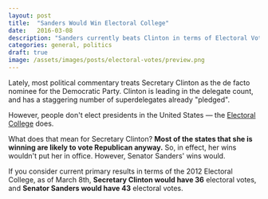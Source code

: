 ```yaml
---
layout: post
title:  "Sanders Would Win Electoral College"
date:   2016-03-08
description: "Sanders currently beats Clinton in terms of Electoral Votes"
categories: general, politics
draft: true
image: /assets/images/posts/electoral-votes/preview.png
---
```



Lately, most political commentary treats Secretary Clinton as the de facto nominee for the Democratic Party.  Clinton is leading in the delegate count, and has a staggering number of superdelegates already "pledged".

However, people don't elect presidents in the United States &mdash; the [Electoral College](https://en.wikipedia.org/wiki/Electoral_College_(United_States)) does.

What does that mean for Secretary Clinton?  **Most of the states that she is winning are likely to vote Republican anyway.**  So, in effect, her wins wouldn't put her in office.  However, Senator Sanders' wins would.

If you consider current primary results in terms of the 2012 Electoral College, as of March 8th, **Secretary Clinton would have 36** electoral votes, and **Senator Sanders would have 43** electoral votes.


<script src="//cdnjs.cloudflare.com/ajax/libs/d3/3.5.3/d3.min.js"></script>
<script src="//cdnjs.cloudflare.com/ajax/libs/topojson/1.6.9/topojson.min.js"></script>
<script src="/assets/js/datamaps.all.min.js"></script>
<div id="container" style="position: relative; width: 700px; height: 360px;"></div>

<style>
.hoverinfo table tr td {
  line-height: 1.1em;
  padding: 4px 2px;
}
</style>
<script>
var election = new Datamap({
  scope: "usa",
  element: document.getElementById("container"),
  geographyConfig: {
    highlightBorderColor: "#323534",
    popupTemplate: function(geography, data) {
      winner2012 = "Democrat"
      if(data.winner_2012 == "R") {
        winner2012 = "Republican"
      }

      winner2016 = "TBD"
      if(data.winner_2016 == "H") {
        winner2016 = "Hillary"
      } else if(data.winner_2016 == "B") {
        winner2016 = "Bernie"
      }

      tableRows = []
      tableRows.push("<tr> <td> Electoral Votes: </td> <td> " + data.electoral_votes + " </td> </tr>")
      tableRows.push("<tr> <td> 2012 General: <br /> Outcome </td> <td> " + winner2012 + " </td> </tr>")
      tableRows.push("<tr> <td> 2016 Primary: <br /> Outcome </td> <td> " + winner2016 + " </td> </tr>")

      return "<div class='hoverinfo'> <strong>" + geography.properties.name + "</strong><br /> <table><tbody> " + tableRows.join(" ") +  " </tbody></table> </div>"
    },
    highlightOnHover: false,
    highlightBorderWidth: 1
  },
  legendTitle: "Outcomes",
  defaultFillName: "TBD",
  fills: {
  "H1": "#267291",
  "H0": "#A7C7D4",
  "B1": "#26A65B",
  "B0": "#A6DCBC",
  "defaultFill": "#EEE"
},
data:{
 "AL": {
 "electoral_votes": 9,
"winner_2012": "R",
"winner_2016": "H",
"fillKey": "H0" 
},
"AK": {
 "electoral_votes": 3,
"winner_2012": "R",
"winner_2016": "",
"fillKey": "NONE" 
},
"AZ": {
 "electoral_votes": 11,
"winner_2012": "R",
"winner_2016": "",
"fillKey": "NONE" 
},
"AR": {
 "electoral_votes": 6,
"winner_2012": "R",
"winner_2016": "H",
"fillKey": "H0" 
},
"CA": {
 "electoral_votes": 55,
"winner_2012": "D",
"winner_2016": "",
"fillKey": "NONE" 
},
"CO": {
 "electoral_votes": 9,
"winner_2012": "D",
"winner_2016": "B",
"fillKey": "B1" 
},
"CT": {
 "electoral_votes": 7,
"winner_2012": "D",
"winner_2016": "",
"fillKey": "NONE" 
},
"DC": {
 "electoral_votes": 3,
"winner_2012": "D",
"winner_2016": "",
"fillKey": "NONE" 
},
"DE": {
 "electoral_votes": 3,
"winner_2012": "D",
"winner_2016": "",
"fillKey": "NONE" 
},
"FL": {
 "electoral_votes": 29,
"winner_2012": "D",
"winner_2016": "",
"fillKey": "NONE" 
},
"GA": {
 "electoral_votes": 16,
"winner_2012": "R",
"winner_2016": "H",
"fillKey": "H0" 
},
"HI": {
 "electoral_votes": 4,
"winner_2012": "D",
"winner_2016": "",
"fillKey": "NONE" 
},
"ID": {
 "electoral_votes": 4,
"winner_2012": "R",
"winner_2016": "",
"fillKey": "NONE" 
},
"IL": {
 "electoral_votes": 20,
"winner_2012": "D",
"winner_2016": "",
"fillKey": "NONE" 
},
"IN": {
 "electoral_votes": 11,
"winner_2012": "R",
"winner_2016": "",
"fillKey": "NONE" 
},
"IA": {
 "electoral_votes": 6,
"winner_2012": "D",
"winner_2016": "H",
"fillKey": "H1" 
},
"KS": {
 "electoral_votes": 6,
"winner_2012": "R",
"winner_2016": "B",
"fillKey": "B0" 
},
"KY": {
 "electoral_votes": 8,
"winner_2012": "R",
"winner_2016": "",
"fillKey": "NONE" 
},
"LA": {
 "electoral_votes": 8,
"winner_2012": "R",
"winner_2016": "H",
"fillKey": "H0" 
},
"ME": {
 "electoral_votes": 4,
"winner_2012": "D",
"winner_2016": "B",
"fillKey": "B1" 
},
"MD": {
 "electoral_votes": 10,
"winner_2012": "D",
"winner_2016": "",
"fillKey": "NONE" 
},
"MA": {
 "electoral_votes": 11,
"winner_2012": "D",
"winner_2016": "H",
"fillKey": "H1" 
},
"MI": {
 "electoral_votes": 16,
"winner_2012": "D",
"winner_2016": "B",
"fillKey": "B1" 
},
"MN": {
 "electoral_votes": 10,
"winner_2012": "D",
"winner_2016": "B",
"fillKey": "B1" 
},
"MS": {
 "electoral_votes": 6,
"winner_2012": "R",
"winner_2016": "H",
"fillKey": "H0" 
},
"MO": {
 "electoral_votes": 10,
"winner_2012": "R",
"winner_2016": "",
"fillKey": "NONE" 
},
"MT": {
 "electoral_votes": 3,
"winner_2012": "R",
"winner_2016": "",
"fillKey": "NONE" 
},
"NE": {
 "electoral_votes": 5,
"winner_2012": "R",
"winner_2016": "B",
"fillKey": "B0" 
},
"NV": {
 "electoral_votes": 6,
"winner_2012": "D",
"winner_2016": "H",
"fillKey": "H1" 
},
"NH": {
 "electoral_votes": 4,
"winner_2012": "D",
"winner_2016": "B",
"fillKey": "B1" 
},
"NJ": {
 "electoral_votes": 14,
"winner_2012": "D",
"winner_2016": "",
"fillKey": "NONE" 
},
"NM": {
 "electoral_votes": 5,
"winner_2012": "D",
"winner_2016": "",
"fillKey": "NONE" 
},
"NY": {
 "electoral_votes": 29,
"winner_2012": "D",
"winner_2016": "",
"fillKey": "NONE" 
},
"NC": {
 "electoral_votes": 15,
"winner_2012": "R",
"winner_2016": "",
"fillKey": "NONE" 
},
"ND": {
 "electoral_votes": 3,
"winner_2012": "R",
"winner_2016": "",
"fillKey": "NONE" 
},
"OH": {
 "electoral_votes": 18,
"winner_2012": "D",
"winner_2016": "",
"fillKey": "NONE" 
},
"OK": {
 "electoral_votes": 7,
"winner_2012": "R",
"winner_2016": "B",
"fillKey": "B0" 
},
"OR": {
 "electoral_votes": 7,
"winner_2012": "D",
"winner_2016": "",
"fillKey": "NONE" 
},
"PA": {
 "electoral_votes": 20,
"winner_2012": "D",
"winner_2016": "",
"fillKey": "NONE" 
},
"RI": {
 "electoral_votes": 4,
"winner_2012": "D",
"winner_2016": "",
"fillKey": "NONE" 
},
"SC": {
 "electoral_votes": 9,
"winner_2012": "R",
"winner_2016": "H",
"fillKey": "H0" 
},
"SD": {
 "electoral_votes": 3,
"winner_2012": "R",
"winner_2016": "",
"fillKey": "NONE" 
},
"TN": {
 "electoral_votes": 11,
"winner_2012": "R",
"winner_2016": "H",
"fillKey": "H0" 
},
"TX": {
 "electoral_votes": 38,
"winner_2012": "R",
"winner_2016": "H",
"fillKey": "H0" 
},
"UT": {
 "electoral_votes": 6,
"winner_2012": "R",
"winner_2016": "",
"fillKey": "NONE" 
},
"VT": {
 "electoral_votes": 3,
"winner_2012": "D",
"winner_2016": "D",
"fillKey": "D1" 
},
"VA": {
 "electoral_votes": 13,
"winner_2012": "D",
"winner_2016": "H",
"fillKey": "H1" 
},
"WA": {
 "electoral_votes": 12,
"winner_2012": "D",
"winner_2016": "",
"fillKey": "NONE" 
},
"WV": {
 "electoral_votes": 5,
"winner_2012": "R",
"winner_2016": "",
"fillKey": "NONE" 
},
"WI": {
 "electoral_votes": 10,
"winner_2012": "D",
"winner_2016": "",
"fillKey": "NONE" 
},
"WY": {
 "electoral_votes": 3,
"winner_2012": "R",
"winner_2016": "",
"fillKey": "NONE" 
}
}
});
election.labels();
election.legend({
  "labels": {
    "H1": "Clinton:",
    "B1": "Sanders:",
    "H0": " ",
    "B0": " "
  }
});
</script>


